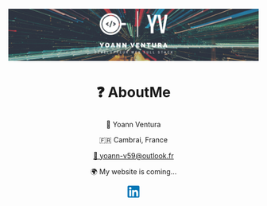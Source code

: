 ![banniere-dev](https://github.com/yoann-v/yoann-v/blob/main/img/banniere-dev.png)

# <p align=center>❓ AboutMe </p>
<div align="center">
<p>🤟 Yoann Ventura</p>
<p>🇫🇷 Cambrai, France </p>
<p><a href="mailto:yoann-v59@outlook.fr">📮 yoann-v59@outlook.fr </a></p>
<p>🌍 My website is coming... </p> 


<a href="https://www.linkedin.com/in/developpeuryoannventura/"> ![linkedin](https://github.com/yoann-v/yoann-v/blob/main/img/linkedin.png) </a>
</div>
